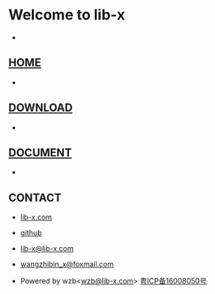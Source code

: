 
# Welcome to lib-x   
-   
   
## [HOME](http://lib-x.com)
-    
   
## [DOWNLOAD](http://lib-x.com)
-    
   


## [DOCUMENT](http://lib-x.com)
 -   
   
## CONTACT 
 - [lib-x.com](http://lib-x.com)  
 
 - [github](https://github.com/wangzhibinjunhua) 
 
 - lib-x@lib-x.com
 
 - wangzhibin_x@foxmail.com
 
 - Powered by wzb\<wzb@lib-x.com> [粤ICP备16008050号](http://www.miitbeian.gov.cn/)
 